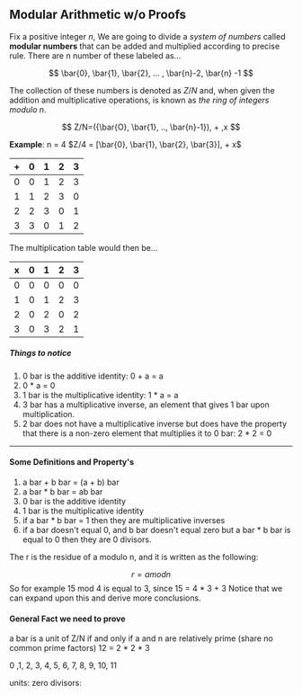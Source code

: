 
## Modular Arithmetic w/o Proofs

Fix a positive integer _n_, We are going to divide a _system of numbers_ called <b>modular numbers</b> that can be added and multiplied according to precise rule. There are n number of these labeled as...

$$
\bar{0}, \bar{1}, \bar{2}, ... , \bar{n}-2, \bar{n} -1
$$

The collection of these numbers is denoted as $Z / N$ and, when given the addition and multiplicative operations, is known as _the ring of integers modulo n_. 

$$
Z/N=({\bar{O}, \bar{1}, .., \bar{n}-1}), + ,x
$$

<b>Example</b>: n = 4 $Z/4 = [\bar{0}, \bar{1}, \bar{2}, \bar{3}], + x$

| +   | 0   | 1   | 2   | 3   |
| --- | --- | --- | --- | --- |
| 0   | 0   | 1   | 2   | 3   |
| 1   | 1   | 2   | 3   | 0   |
| 2   | 2   | 3   | 0   | 1   |
| 3   | 3   | 0   | 1   | 2   |

The multiplication table would then be...

| x   | 0   | 1   | 2   | 3   |
| --- | --- | --- | --- | --- |
| 0   | 0   | 0   | 0   | 0   |
| 1   | 0   | 1   | 2   | 3   |
| 2   | 0   | 2   | 0   | 2   |
| 3   | 0   | 3   | 2   | 1   |

##### Things to notice

1) 0 bar is the additive identity: 0 + a = a
2) 0 * a = 0
3) 1 bar is the multiplicative identity: 1 * a = a
4) 3 bar has a multiplicative inverse, an element that gives 1 bar upon multiplication. 
5) 2 bar does not have a multiplicative inverse but does have the property that there is a non-zero element that multiplies it to 0 bar: 2 * 2 = 0

****
####  Some Definitions and Property's

1) a bar + b bar = (a + b) bar
2) a bar * b bar = ab bar
3) 0 bar is the additive identity
4) 1 bar is the multiplicative identity
5) if a bar * b bar = 1 then they are multiplicative inverses
6) if a bar doesn't equal 0, and b bar doesn't equal zero but a bar * b bar is equal to 0 then they are 0 divisors.

The r is the residue of a modulo n, and it is written as the following:

$$
r = a modn
$$
So for example 15 mod 4 is equal to 3, since 15 = 4 * 3 + 3
Notice that we can expand upon this and derive more conclusions.

#### General Fact we need to prove

a bar is a unit of Z/N if and only if a and n are relatively prime (share no common prime factors)
12 = 2 * 2 * 3

0 ,1, 2, 3, 4, 5, 6, 7, 8, 9, 10, 11

units: 
zero divisors: